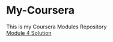 # My-Coursera
This is my Coursera Modules Repository 
<br/>
<a href="https://sirajshaon.github.io/My-Coursera/Coursera%20Modules/Coursera%20Module%204%20solution/harder/index.html"> Module 4 Solution </a>
